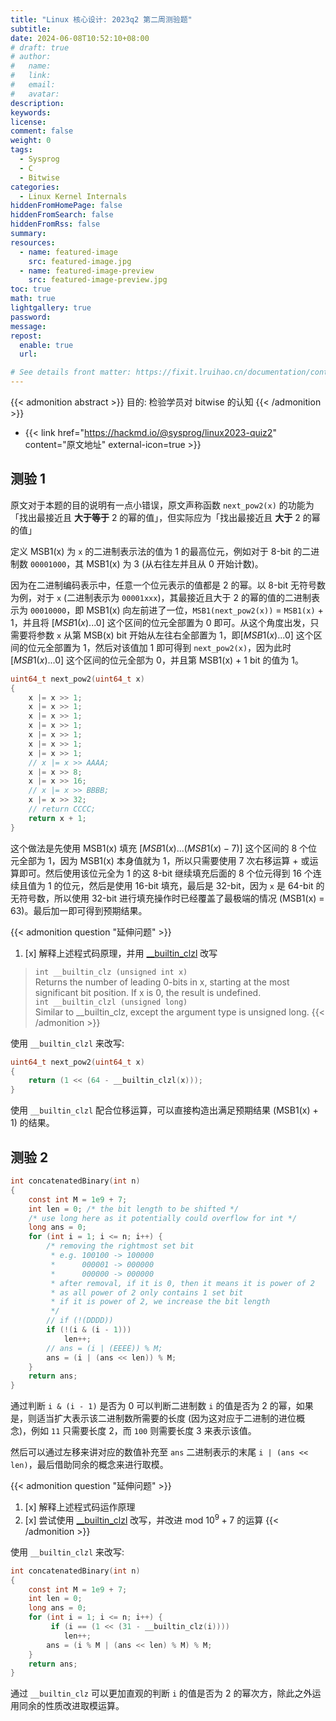 ```yaml
---
title: "Linux 核心设计: 2023q2 第二周测验题"
subtitle:
date: 2024-06-08T10:52:10+08:00
# draft: true
# author:
#   name:
#   link:
#   email:
#   avatar:
description:
keywords:
license:
comment: false
weight: 0
tags:
  - Sysprog
  - C
  - Bitwise
categories:
  - Linux Kernel Internals
hiddenFromHomePage: false
hiddenFromSearch: false
hiddenFromRss: false
summary:
resources:
  - name: featured-image
    src: featured-image.jpg
  - name: featured-image-preview
    src: featured-image-preview.jpg
toc: true
math: true
lightgallery: true
password:
message:
repost:
  enable: true
  url:

# See details front matter: https://fixit.lruihao.cn/documentation/content-management/introduction/#front-matter
---
```


{{< admonition abstract >}}
目的: 检验学员对 bitwise 的认知
{{< /admonition >}}

<!--more-->

- {{< link href="https://hackmd.io/@sysprog/linux2023-quiz2" content="原文地址" external-icon=true >}}

## 测验 1

原文对于本题的目的说明有一点小错误，原文声称函数 `next_pow2(x)` 的功能为「找出最接近且 **大于等于** 2 的幂的值」，但实际应为「找出最接近且 **大于** 2 的幂的值」

定义 MSB1(x) 为 `x` 的二进制表示法的值为 1 的最高位元，例如对于 8-bit 的二进制数 `00001000`，其 MSB1(x) 为 3 (从右往左并且从 0 开始计数)。

因为在二进制编码表示中，任意一个位元表示的值都是 2 的幂。以 8-bit 无符号数为例，对于 `x` (二进制表示为 `00001xxx`)，其最接近且大于 2 的幂的值的二进制表示为 `00010000`，即 MSB1(x) 向左前进了一位，`MSB1(next_pow2(x))` = `MSB1(x)` + 1，并且将 $[MSB1(x)...0]$ 这个区间的位元全部置为 0 即可。从这个角度出发，只需要将参数 `x` 从第 MSB(x) bit 开始从左往右全部置为 1，即$[MSB1(x)...0]$ 这个区间的位元全部置为 1，然后对该值加 1 即可得到 `next_pow2(x)`，因为此时$[MSB1(x)...0]$ 这个区间的位元全部为 0，并且第 MSB1(x) + 1 bit 的值为 1。

```c
uint64_t next_pow2(uint64_t x)
{
    x |= x >> 1;
    x |= x >> 1;
    x |= x >> 1;
    x |= x >> 1;
    x |= x >> 1;
    x |= x >> 1;
    x |= x >> 1;
    // x |= x >> AAAA;
    x |= x >> 8;
    x |= x >> 16;
    // x |= x >> BBBB;
    x |= x >> 32;
    // return CCCC;
    return x + 1;
}
```

这个做法是先使用 MSB1(x) 填充 $[MSB1(x)...(MSB1(x)-7)]$ 这个区间的 8 个位元全部为 1，因为 MSB1(x) 本身值就为 1，所以只需要使用 7 次右移运算 + 或运算即可。然后使用该位元全为 1 的这 8-bit 继续填充后面的 8 个位元得到 16 个连续且值为 1 的位元，然后是使用 16-bit 填充，最后是 32-bit，因为 `x` 是 64-bit 的无符号数，所以使用 32-bit 进行填充操作时已经覆盖了最极端的情况 (MSB1(x) = 63)。最后加一即可得到预期结果。

{{< admonition question "延伸问题" >}}
1. [x] 解释上述程式码原理，并用 [__builtin_clzl](https://gcc.gnu.org/onlinedocs/gcc/Other-Builtins.html) 改写
> `int __builtin_clz (unsigned int x)`   
> Returns the number of leading 0-bits in x, starting at the most significant bit position. If x is 0, the result is undefined.   
> `int __builtin_clzl (unsigned long)`   
> Similar to __builtin_clz, except the argument type is unsigned long.
{{< /admonition >}}

使用 `__builtin_clzl` 来改写:

```c
uint64_t next_pow2(uint64_t x)
{
    return (1 << (64 - __builtin_clzl(x)));
}
```

使用 `__builtin_clzl` 配合位移运算，可以直接构造出满足预期结果 (MSB1(x) + 1) 的结果。

## 测验 2

```c
int concatenatedBinary(int n)
{
    const int M = 1e9 + 7;
    int len = 0; /* the bit length to be shifted */
    /* use long here as it potentially could overflow for int */
    long ans = 0;
    for (int i = 1; i <= n; i++) {
        /* removing the rightmost set bit
         * e.g. 100100 -> 100000
         *      000001 -> 000000
         *      000000 -> 000000
         * after removal, if it is 0, then it means it is power of 2
         * as all power of 2 only contains 1 set bit
         * if it is power of 2, we increase the bit length
         */
        // if (!(DDDD))
        if (!(i & (i - 1)))
            len++;
        // ans = (i | (EEEE)) % M;
        ans = (i | (ans << len)) % M;
    }
    return ans;
}
```

通过判断 `i & (i - 1)` 是否为 0 可以判断二进制数 `i` 的值是否为 2 的幂，如果是，则适当扩大表示该二进制数所需要的长度 (因为这对应于二进制的进位概念)，例如 `11` 只需要长度 2，而 `100` 则需要长度 3 来表示该值。

然后可以通过左移来讲对应的数值补充至 `ans` 二进制表示的末尾 `i | (ans << len)`，最后借助同余的概念来进行取模。

{{< admonition question "延伸问题" >}}
1. [x] 解释上述程式码运作原理
2. [x] 尝试使用 [__builtin_clzl](https://gcc.gnu.org/onlinedocs/gcc/Other-Builtins.html) 改写，并改进 mod $10^9 + 7$ 的运算
{{< /admonition >}}

使用 `__builtin_clzl` 来改写:

```c
int concatenatedBinary(int n)
{
    const int M = 1e9 + 7;
    int len = 0;
    long ans = 0;
    for (int i = 1; i <= n; i++) {
         if (i == (1 << (31 - __builtin_clz(i))))
            len++;
        ans = (i % M | (ans << len) % M) % M;
    }
    return ans;
}
```

通过 `__builtin_clz` 可以更加直观的判断 `i` 的值是否为 2 的幂次方，除此之外运用同余的性质改进取模运算。
